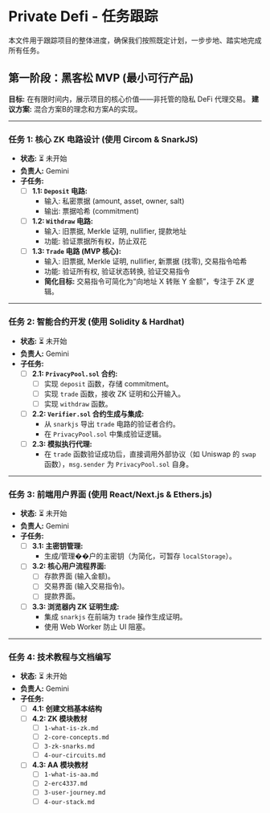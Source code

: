 # Private Defi - 任务跟踪

本文件用于跟踪项目的整体进度，确保我们按照既定计划，一步步地、踏实地完成所有任务。

## 第一阶段：黑客松 MVP (最小可行产品)

**目标:** 在有限时间内，展示项目的核心价值——非托管的隐私 DeFi 代理交易。
**建议方案:** 混合方案B的理念和方案A的实现。

---

### **任务 1: 核心 ZK 电路设计 (使用 Circom & SnarkJS)**
*   **状态:** ⏳ 未开始
*   **负责人:** Gemini
*   **子任务:**
    *   [ ] **1.1: `Deposit` 电路:**
        *   输入: 私密票据 (amount, asset, owner, salt)
        *   输出: 票据哈希 (commitment)
    *   [ ] **1.2: `Withdraw` 电路:**
        *   输入: 旧票据, Merkle 证明, nullifier, 提款地址
        *   功能: 验证票据所有权，防止双花
    *   [ ] **1.3: `Trade` 电路 (MVP 核心):**
        *   输入: 旧票据, Merkle 证明, nullifier, 新票据 (找零), 交易指令哈希
        *   功能: 验证所有权, 验证状态转换, 验证交易指令
        *   **简化目标:** 交易指令可简化为“向地址 X 转账 Y 金额”，专注于 ZK 逻辑。

---

### **任务 2: 智能合约开发 (使用 Solidity & Hardhat)**
*   **状态:** ⏳ 未开始
*   **负责人:** Gemini
*   **子任务:**
    *   [ ] **2.1: `PrivacyPool.sol` 合约:**
        *   [ ] 实现 `deposit` 函数，存储 commitment。
        *   [ ] 实现 `trade` 函数，接收 ZK 证明和公开输入。
        *   [ ] 实现 `withdraw` 函数。
    *   [ ] **2.2: `Verifier.sol` 合约生成与集成:**
        *   从 `snarkjs` 导出 `trade` 电路的验证者合约。
        *   在 `PrivacyPool.sol` 中集成验证逻辑。
    *   [ ] **2.3: 模拟执行代理:**
        *   在 `trade` 函数验证成功后，直接调用外部协议（如 Uniswap 的 `swap` 函数），`msg.sender` 为 `PrivacyPool.sol` 自身。

---

### **任务 3: 前端用户界面 (使用 React/Next.js & Ethers.js)**
*   **状态:** ⏳ 未开始
*   **负责人:** Gemini
*   **子任务:**
    *   [ ] **3.1: 主密钥管理:**
        *   生成/管理��户的主密钥（为简化，可暂存 `localStorage`）。
    *   [ ] **3.2: 核心用户流程界面:**
        *   [ ] 存款界面 (输入金额)。
        *   [ ] 交易界面 (输入交易指令)。
        *   [ ] 提款界面。
    *   [ ] **3.3: 浏览器内 ZK 证明生成:**
        *   集成 `snarkjs` 在前端为 `trade` 操作生成证明。
        *   使用 Web Worker 防止 UI 阻塞。

---

### **任务 4: 技术教程与文档编写**
*   **状态:** ⏳ 未开始
*   **负责人:** Gemini
*   **子任务:**
    *   [ ] **4.1: 创建文档基本结构**
    *   [ ] **4.2: ZK 模块教材**
        *   [ ] `1-what-is-zk.md`
        *   [ ] `2-core-concepts.md`
        *   [ ] `3-zk-snarks.md`
        *   [ ] `4-our-circuits.md`
    *   [ ] **4.3: AA 模块教材**
        *   [ ] `1-what-is-aa.md`
        *   [ ] `2-erc4337.md`
        *   [ ] `3-user-journey.md`
        *   [ ] `4-our-stack.md`
